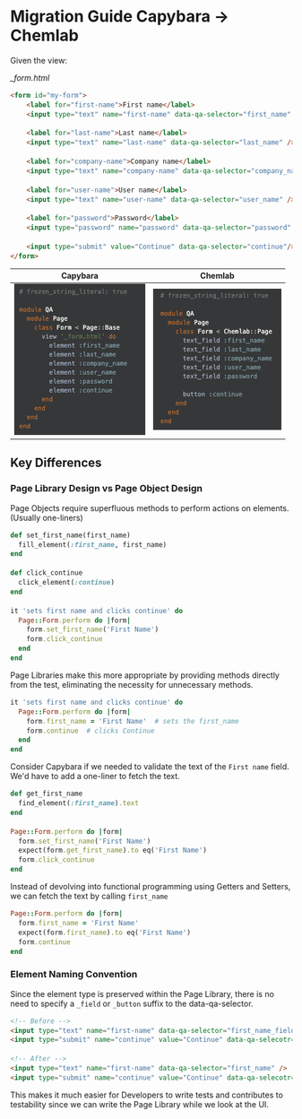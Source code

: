 # Migration Guide Capybara → Chemlab

Given the view:

*_form.html*
```html
<form id="my-form">
    <label for="first-name">First name</label>    
    <input type="text" name="first-name" data-qa-selector="first_name" />

    <label for="last-name">Last name</label>
    <input type="text" name="last-name" data-qa-selector="last_name" />

    <label for="company-name">Company name</label>
    <input type="text" name="company-name" data-qa-selector="company_name" />

    <label for="user-name">User name</label>
    <input type="text" name="user-name" data-qa-selector="user_name" />

    <label for="password">Password</label>
    <input type="password" name="password" data-qa-selector="password" />
    
    <input type="submit" value="Continue" data-qa-selector="continue"/>
</form>
```

| Capybara | Chemlab |
| ------ | ----- |
| ![before](img/gl-capybara_V13_9.png) | ![after](img/gl-chemlab_V13_9.png) |

<!--
```ruby
# frozen_string_literal: true

module QA
  module Page
    class Form < Page::Base
      view '_form.html' do
        element :first_name
        element :last_name
        element :company_name
        element :user_name
        element :password
        element :continue
      end
    end
  end
end
```
```ruby
# frozen_string_literal: true

module QA
  module Page
    class Form < Chemlab::Page
      text_field :first_name
      text_field :last_name
      text_field :company_name
      text_field :user_name
      text_field :password

      button :continue
    end
  end
end
```
-->

## Key Differences

### Page Library Design vs Page Object Design

Page Objects require superfluous methods to perform actions on elements. (Usually one-liners)

```ruby
def set_first_name(first_name)
  fill_element(:first_name, first_name)
end

def click_continue
  click_element(:continue)
end

it 'sets first name and clicks continue' do
  Page::Form.perform do |form|
    form.set_first_name('First Name')
    form.click_continue
  end
end
```

Page Libraries make this more appropriate by providing methods directly from the test, eliminating the necessity for unnecessary methods.

```ruby
it 'sets first name and clicks continue' do
  Page::Form.perform do |form|
    form.first_name = 'First Name'  # sets the first_name
    form.continue  # clicks Continue
  end
end
```

Consider Capybara if we needed to validate the text of the `First name` field.  We'd have to add a one-liner to fetch the text.

```ruby
def get_first_name
  find_element(:first_name).text
end

Page::Form.perform do |form|
  form.set_first_name('First Name')
  expect(form.get_first_name).to eq('First Name')
  form.click_continue
end
```

Instead of devolving into functional programming using Getters and Setters, we can fetch the text by calling `first_name`

```ruby
Page::Form.perform do |form|
  form.first_name = 'First Name'
  expect(form.first_name).to eq('First Name')
  form.continue
end
```

### Element Naming Convention

Since the element type is preserved within the Page Library, there is no need to specify a `_field` or `_button` suffix to the data-qa-selector.

```html
<!-- Before -->
<input type="text" name="first-name" data-qa-selector="first_name_field" />
<input type="submit" name="continue" value="Continue" data-qa-selecotr="continue_button" />

<!-- After -->
<input type="text" name="first-name" data-qa-selector="first_name" />
<input type="submit" name="continue" value="Continue" data-qa-selecotr="continue" />
```

This makes it much easier for Developers to write tests and contributes to testability since we can write the Page Library while we look at the UI.

